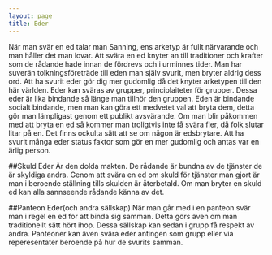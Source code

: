 ```yaml
---
layout: page
title: Eder
---
```


När man svär en ed talar man Sanning, ens arketyp är fullt närvarande och man håller det man lovar.  Att svära en ed knyter an till traditioner och krafter som de rådande hade innan de fördrevs och i urminnes tider.  Man har suverän tolkningsföreträde till eden man själv svurit, men bryter aldrig dess ord. Att ha svurit eder gör dig mer gudomlig då det knyter arketypen till den här världen.
Eder kan sväras av grupper, principlaiteter för grupper. Dessa eder är lika bindande så länge man tillhör den gruppen. Eden är bindande socialt bindande, men man kan göra ett medvetet val att bryta dem, detta gör man lämpligast genom ett publikt avsvärande. Om man blir påkommen med att bryta en ed så kommer man troligtvis inte få svära fler, då folk slutar litar på en. Det finns ockulta sätt att se om någon är edsbrytare. Att ha svurit många eder status faktor som gör en mer gudomlig och antas var en ärlig person.

##Skuld Eder
Är den dolda makten. De rådande är bundna av de tjänster de är skyldiga andra. Genom att svära en ed om skuld för tjänster man gjort är man i beroende ställning tills skulden är återbetald. Om man bryter en skuld ed kan alla sannseende rådande känna av det.

##Panteon Eder(och andra sällskap)
När man går med i en panteon svär man i regel en ed för att binda sig samman. Detta görs även om man traditionellt sätt hört ihop. Dessa sällskap kan sedan i grupp få respekt av andra. Panteoner kan även svära eder antingen som grupp eller via reperesentater beroende på hur de svurits samman. 
 
